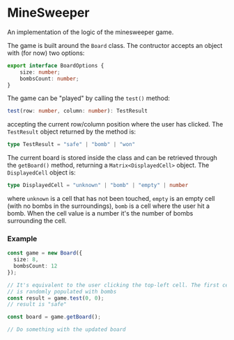 # MineSweeper

An implementation of the logic of the minesweeper game.

The game is built around the `Board` class. The contructor accepts an object with (for now) two options:

```typescript
export interface BoardOptions {
    size: number;
    bombsCount: number;
}
```

The game can be "played" by calling the `test()` method:

```typescript
test(row: number, column: number): TestResult
```

accepting the current row/column position where the user has clicked. The `TestResult` object returned by the method
is:

```typescript
type TestResult = "safe" | "bomb" | "won"
```

The current board is stored inside the class and can be retrieved through the `getBoard()` method,
returning a `Matrix<DisplayedCell>` object. The `DisplayedCell` object is:

```typescript
type DisplayedCell = "unknown" | "bomb" | "empty" | number
```

where `unknown` is a cell that has not been touched, `empty` is an empty cell (with no bombs in the surroundings),
`bomb` is a cell where the user hit a bomb. When the cell value is a number it's the number of bombs surrounding the cell.

### Example

```typescript
const game = new Board({
  size: 8,
  bombsCount: 12
});

// It's equivalent to the user clicking the top-left cell. The first cell is safe and the rest of the board
// is randomly populated with bombs
const result = game.test(0, 0);
// result is "safe"

const board = game.getBoard();

// Do something with the updated board
```
